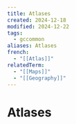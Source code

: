 ```yaml
---
title: Atlases
created: 2024-12-18
modified: 2024-12-22
tags:
  - gccommon
aliases: Atlases
french:
  - "[[Atlas]]"
relatedTerm:
  - "[[Maps]]"
  - "[[Geography]]"
---
```

# Atlases
